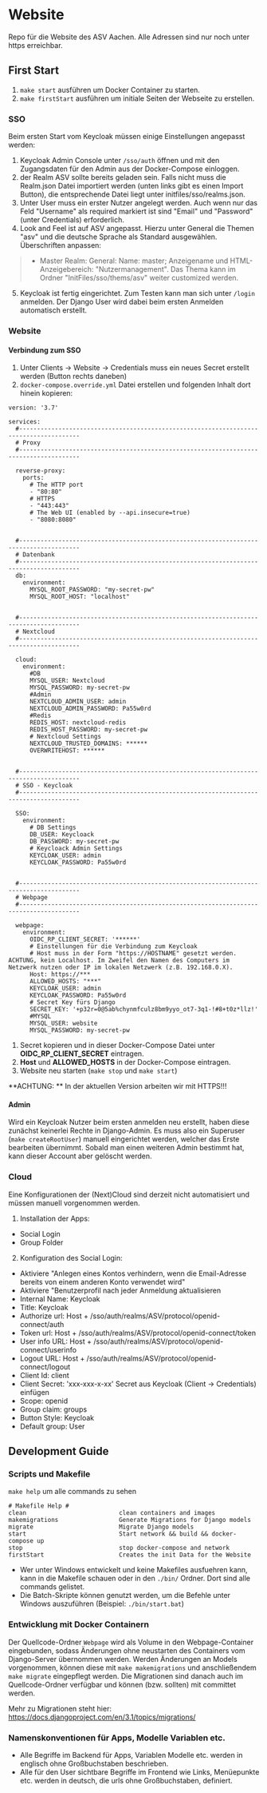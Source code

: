 # Website
Repo für die Website des ASV Aachen. 
Alle Adressen sind nur noch unter https erreichbar.

## First Start
1. `make start` ausführen um Docker Container zu starten.
1. `make firstStart` ausführen um initiale Seiten der Webseite zu erstellen.
### SSO
Beim ersten Start vom Keycloak müssen einige Einstellungen angepasst werden:
1. Keycloak Admin Console unter `/sso/auth` öffnen und mit den Zugangsdaten für den Admin aus der Docker-Compose einloggen.
2. der Realm ASV sollte bereits geladen sein. Falls nicht muss die Realm.json Datei importiert werden (unten links gibt es einen Import Button), die entsprechende Datei liegt unter initfiles/sso/realms.json. 
3. Unter User muss ein erster Nutzer angelegt werden. Auch wenn nur das Feld "Username" als required markiert ist sind "Email" und "Password" (unter Credentials) erforderlich.
4. Look and Feel ist auf ASV angepasst. Hierzu unter General die Themen "asv" und die deutsche Sprache als Standard ausgewählen. Überschriften anpassen: 
> - Master Realm: General: Name: master; Anzeigename und HTML-Anzeigebereich: "Nutzermanagement". 
Das Thema kann im Ordner "InitFiles/sso/thems/asv" weiter customized werden.       
5. Keycloak ist fertig eingerichtet. Zum Testen kann man sich unter `/login` anmelden. Der Django User wird dabei beim ersten Anmelden automatisch erstellt. 

### Website

#### Verbindung zum SSO
1. Unter Clients -> Website -> Credentials muss ein neues Secret erstellt werden (Button rechts daneben)
1. `docker-compose.override.yml` Datei erstellen und folgenden Inhalt dort hinein kopieren:
```
version: '3.7'

services:
  #---------------------------------------------------------------------------------------
  # Proxy
  #---------------------------------------------------------------------------------------

  reverse-proxy:
    ports:
      # The HTTP port
      - "80:80"
      # HTTPS
      - "443:443"
      # The Web UI (enabled by --api.insecure=true)
      - "8080:8080"


  #---------------------------------------------------------------------------------------
  # Datenbank
  #---------------------------------------------------------------------------------------
  db:
    environment:
      MYSQL_ROOT_PASSWORD: "my-secret-pw"
      MYSQL_ROOT_HOST: "localhost"


  #---------------------------------------------------------------------------------------
  # Nextcloud
  #---------------------------------------------------------------------------------------

  cloud:
    environment:
      #DB
      MYSQL_USER: Nextcloud
      MYSQL_PASSWORD: my-secret-pw
      #Admin
      NEXTCLOUD_ADMIN_USER: admin
      NEXTCLOUD_ADMIN_PASSWORD: Pa55w0rd
      #Redis
      REDIS_HOST: nextcloud-redis
      REDIS_HOST_PASSWORD: my-secret-pw
      # Nextcloud Settings
      NEXTCLOUD_TRUSTED_DOMAINS: ******
      OVERWRITEHOST: ******


  #---------------------------------------------------------------------------------------
  # SSO - Keycloak
  #---------------------------------------------------------------------------------------

  SSO:
    environment:
      # DB Settings
      DB_USER: Keycloack
      DB_PASSWORD: my-secret-pw
      # Keycloack Admin Settings
      KEYCLOAK_USER: admin
      KEYCLOAK_PASSWORD: Pa55w0rd


  #---------------------------------------------------------------------------------------
  # Webpage
  #---------------------------------------------------------------------------------------

  webpage:
    environment:
      OIDC_RP_CLIENT_SECRET: '******'
      # Einstellungen für die Verbindung zum Keycloak
      # Host muss in der Form "https://HOSTNAME" gesetzt werden. ACHTUNG, kein Localhost. Im Zweifel den Namen des Computers im Netzwerk nutzen oder IP im lokalen Netzwerk (z.B. 192.168.0.X).
      Host: https://***
      ALLOWED_HOSTS: "***"
      KEYCLOAK_USER: admin
      KEYCLOAK_PASSWORD: Pa55w0rd
      # Secret Key fürs Django
      SECRET_KEY: '+p32r=0@5ab%chynmfculz8bm9yyo_ot7-3q1-!#8+t0z*llz!'
      #MYSQL
      MYSQL_USER: website
      MYSQL_PASSWORD: my-secret-pw

```
1. Secret kopieren und in dieser Docker-Compose Datei unter __OIDC_RP_CLIENT_SECRET__ eintragen.
1. __Host__ und __ALLOWED_HOSTS__ in der Docker-Compose eintragen.
1. Website neu starten (`make stop` und `make start`)

**ACHTUNG: ** In der aktuellen Version arbeiten wir mit HTTPS!!!

#### Admin
Wird ein Keycloak Nutzer beim ersten anmelden neu erstellt, haben diese zunächst keinerlei Rechte in Django-Admin. Es muss also ein Superuser (`make createRootUser`) manuell eingerichtet werden, welcher das Erste bearbeiten übernimmt. Sobald man einen weiteren Admin bestimmt hat, kann dieser Account aber gelöscht werden.

### Cloud
Eine Konfigurationen der (Next)Cloud sind derzeit nicht automatisiert und müssen manuell vorgenommen werden.
1. Installation der Apps:
  - Social Login
  - Group Folder

2. Konfiguration des Social Login:
  - Aktiviere "Anlegen eines Kontos verhindern, wenn die Email-Adresse bereits von einem anderen Konto verwendet wird"
  - Aktiviere "Benutzerprofil nach jeder Anmeldung aktualisieren
  - Internal Name: Keycloak
  - Title: Keycloak
  - Authorize url: Host + /sso/auth/realms/ASV/protocol/openid-connect/auth
  - Token url: Host + /sso/auth/realms/ASV/protocol/openid-connect/token
  - User info URL: Host + /sso/auth/realms/ASV/protocol/openid-connect/userinfo
  - Logout URL: Host + /sso/auth/realms/ASV/protocol/openid-connect/logout
  - Client Id: client
  - Client Secret: 'xxx-xxx-x-xx' Secret aus Keycloak (Client -> Credentials) einfügen
  - Scope: openid
  - Group claim: groups
  - Button Style: Keycloak
  - Default group: User

## Development Guide

### Scripts und Makefile
`make help` um alle commands zu sehen
```
# Makefile Help #
clean                          clean containers and images
makemigrations                 Generate Migrations for Django models
migrate                        Migrate Django models
start                          Start network && build && docker-compose up
stop                           stop docker-compose and network
firstStart                     Creates the init Data for the Website 
```

* Wer unter Windows entwickelt und keine Makefiles ausfuehren kann, kann in die Makefile schauen oder in den `./bin/` Ordner. Dort sind alle commands gelistet.
* Die Batch-Skripte können genutzt werden, um die Befehle unter Windows auszuführen (Beispiel: `./bin/start.bat`)

### Entwicklung mit Docker Containern
Der Quellcode-Ordner `Webpage` wird als Volume in den Webpage-Container eingebunden, sodass Änderungen ohne neustarten des Containers vom Django-Server übernommen werden. Werden Änderungen an Models vorgenommen, können diese mit `make makemigrations` und anschließendem `make migrate` eingepflegt werden. Die Migrationen sind danach auch im Quellcode-Ordner verfügbar und können (bzw. sollten) mit committet werden.

Mehr zu Migrationen steht hier: https://docs.djangoproject.com/en/3.1/topics/migrations/

### Namenskonventionen für Apps, Modelle Variablen etc. 
* Alle Begriffe im Backend für Apps, Variablen Modelle etc. werden in englisch ohne Großbuchstaben beschrieben.
* Alle für den User sichtbare Begriffe im Frontend wie Links, Menüepunkte etc. werden in deutsch, die urls ohne Großbuchstaben, definiert.





